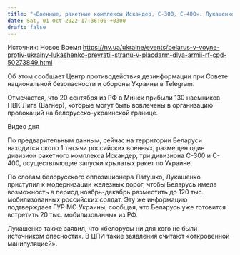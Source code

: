 ```yaml
---
title: "«Военные, ракетные комплексы Искандер, С-300, C-400». Лукашенко превратил Беларусь в плацдарм для армии РФ — ЦПД"
date: Sat, 01 Oct 2022 17:36:00 +0300
draft: false
---
```

Источник: Новое Время https://nv.ua/ukraine/events/belarus-v-voyne-protiv-ukrainy-lukashenko-prevratil-stranu-v-placdarm-dlya-armii-rf-cpd-50273849.html


Об этом сообщает Центр противодействия дезинформации при Совете национальной безопасности и обороны Украины в Telegram.

Отмечается, что 20 сентября из РФ в Минск прибыли 130 наемников ПВК Лига (Вагнер), которые могут быть вовлечены в организацию провокаций на белорусско-украинской границе.

 Видео дня   

По предварительным данным, сейчас на территории Беларуси находится около 1 тысячи российских военных, размещен один дивизион ракетного комплекса Искандер, три дивизиона С-300 и C-400, осуществляющие запуски крылатых ракет по Украине.

По словам белорусского оппозиционера Латушко, Лукашенко приступил к модернизации железных дорог, чтобы Беларусь имела возможность в период ноябрь-декабрь разместить до 120 тыс. мобилизованных российских солдат. Эту же информацию подтверждает ГУР МО Украины, сообщая, что Беларусь уже готовится встретить 20 тыс. мобилизованных из РФ.

Лукашенко также заявил, что «белорусы ни для кого не были источником опасности». В ЦПИ такие заявления считают «откровенной манипуляцией».
